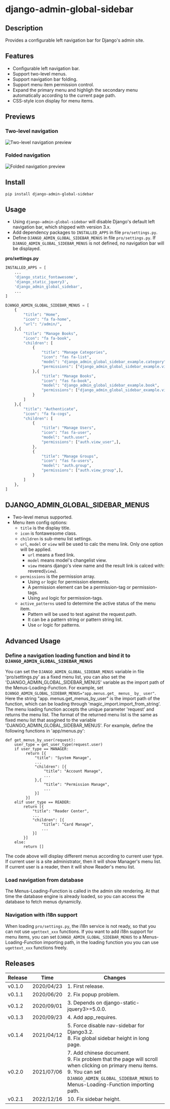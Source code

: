 # django-admin-global-sidebar

## Description

Provides a configurable left navigation bar for Django's admin site.

## Features

- Configurable left navigation bar.
- Support two-level menus.
- Support navigation bar folding.
- Support menu item permission control.
- Expand the primary menu and highligh the secondary menu automatically according to the current page path.
- CSS-style icon display for menu items.

## Previews

### Two-level navigation

![Two-level navigation preview](https://gitee.com/rRR0VrFP/django-admin-global-sidebar/raw/master/doc/images/preview.en.01.png)


### Folded navigation

![Folded navigation preview](https://gitee.com/rRR0VrFP/django-admin-global-sidebar/raw/master/doc/images/preview.en.02.png)


## Install

```shell
pip install django-admin-global-sidebar
```

## Usage

- Using `django-admin-global-sidebar` will disable Django's default left navigation bar, which shipped with version 3.x.
- Add dependency packages to `INSTALLED_APPS` in file `pro/settings.py`.
- Define `DJANGO_ADMIN_GLOBAL_SIDEBAR_MENUS` in file `pro/settings.py`. If `DJANGO_ADMIN_GLOBAL_SIDEBAR_MENUS` is not defined, no navigation bar will be displayed.

**pro/settings.py**

```python
INSTALLED_APPS = [
    ...
    'django_static_fontawesome',
    'django_static_jquery3',
    'django_admin_global_sidebar',
    ...
]

DJANGO_ADMIN_GLOBAL_SIDEBAR_MENUS = [
    {
        "title": "Home",
        "icon": "fa fa-home",
        "url": "/admin/",
    },{
        "title": "Manage Books",
        "icon": "fa fa-book",
        "children": [
            {
                "title": "Manage Categories",
                "icon": "fas fa-list",
                "model": "django_admin_global_sidebar_example.category",
                "permissions": ["django_admin_global_sidebar_example.view_category"],
            },{
                "title": "Manage Books",
                "icon": "fas fa-book",
                "model": "django_admin_global_sidebar_example.book",
                "permissions": ["django_admin_global_sidebar_example.view_book"],
            }
        ]
    },{
        "title": "Authenticate",
        "icon": "fa fa-cogs",
        "children": [
            {
                "title": "Manage Users",
                "icon": "fas fa-user",
                "model": "auth.user",
                "permissions": ["auth.view_user",],
            },
            {
                "title": "Manage Groups",
                "icon": "fas fa-users",
                "model": "auth.group",
                "permissions": ["auth.view_group",],
            }
        ]
    },
]

```

## DJANGO_ADMIN_GLOBAL_SIDEBAR_MENUS

- Two-level menus supported.
- Menu item config options:
    - `title` is the display title.
    - `icon` is fontawesome class.
    - `children` is sub-menu list settings.
    - `url`, `model` or `view` will be used to calc the menu link. Only one option will be applied.
        - `url` means a fixed link.
        - `model` means model's changelist view.
        - `view` means django's view name and the result link is calced with: revered(`view`).
    - `permissions` is the permission array.
        - Using `or` logic for permission elements.
        - A permission element can be a permission-tag or permission-tags.
        - Using `and` logic for permission-tags.
    - `active_patterns` used to determine the active status of the menu item.
        - Pattern will be used to test against the request.path.
        - It can be a pattern string or pattern string list.
        - Use `or` logic for patterns.


## Advanced Usage

### Define a navigation loading function and bind it to `DJANGO_ADMIN_GLOBAL_SIDEBAR_MENUS`

You can set the `DJANGO_ADMIN_GLOBAL_SIDEBAR_MENUS` variable in file 'pro/settings.py' as a fixed menu list, you can also set the 'DJANGO_ADMIN_GLOBAL_SIDEBAR_MENUS' variable as the import path of the Menus-Loading-Function. For example, set `DJANGO_ADMIN_GLOBAL_SIDEBAR_MENUS="app.menus.get_ menus_ by_ user"`. Here the string "app. menus.get_menus_by_user" is the import path of the function, which can be loading through 'magic_import.import_from_string'. The menu loading function accepts the unique parameter 'request' and returns the menu list. The format of the returned menu list is the same as fixed menu list that assgined to the variable 'DJANGO_ADMIN_GLOBAL_SIDEBAR_MENUS'. For example, define the following functions in 'app/menus.py':

```
def get_menus_by_user(request):
    user_type = get_user_type(request.user)
    if user_type == MANAGER:
         return [{
             "title": "System Manage",
             ...
             "children": [{
                 "title": "Account Manage",
                 ...
             },{
                 "title": "Permission Manage",
                 ...
             }]
         }]
    elif user_type == READER:
        return [{
            "title": "Reader Center",
            ...
            "children": [{
                "title": "Card Manage",
                ...
            }]
        }]
    else:
        return []

```

The code above will display different menus according to current user type. If current user is a site administrator, then it will show Manager's menu list. If current user is a reader, then it will show Reader's menu list.

### Load navigation from database

The Menus-Loading-Function is called in the admin site rendering. At that time the database engine is already loaded, so you can access the database to fetch menus dynamiclly.

### Navigation with i18n support

When loading `pro/settings.py`, the i18n service is not ready, so that you can not use `ugettext_xxx` functions. If you want to add i18n support for menu items, you can set `DJANGO_ADMIN_GLOBAL_SIDEBAR_MENUS` to a Menus-Loading-Function importing path, in the loading function you you can use `ugettext_xxx` functions freely.

## Releases

| Release | Time | Changes                                                     |
| ------ | ---------- | ---------------------------------------------------------------- |
| v0.1.0 | 2020/04/23 | 1. First release. |
| v0.1.1 | 2020/06/20 | 2. Fix popup problem. |
| v0.1.2 | 2020/09/01 | 3. Depends on django-static-jquery3>=5.0.0. |
| v0.1.3 | 2020/09/23 | 4. Add app_requires. |
| v0.1.4 | 2021/04/12 | 5. Force disable nav-sidebar for Django3.2.<br />8. Fix global sidebar height in long page. |
| v0.2.0 | 2021/07/06 | 7. Add chinese document. <br />9. Fix problem that the page will scroll when clicking on primary menu items.<br />9. You can set `DJANGO_ADMIN_GLOBAL_SIDEBAR_MENUS` to Menus-Loading-Function importing path. |
| v0.2.1 | 2022/12/16 | 10. Fix sidebar height. |

